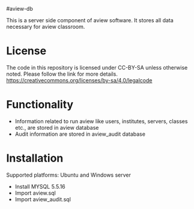 #aview-db

This is a server side component of aview software. It stores all data necessary for aview classroom.

# License

The code in this repository is licensed under CC-BY-SA unless otherwise noted. Please follow the link for more details.
https://creativecommons.org/licenses/by-sa/4.0/legalcode

# Functionality


* Information related to run aview like users, institutes, servers, classes etc., are stored in aview database
* Audit information are stored in aview_audit database

# Installation

Supported platforms: Ubuntu and Windows server
* Install MYSQL 5.5.16
* Import aview.sql 
* Import aview_audit.sql
